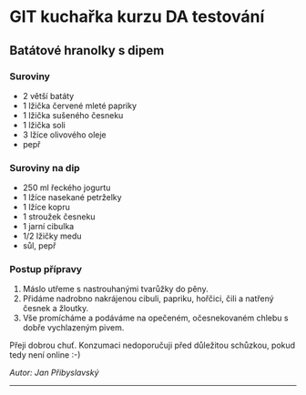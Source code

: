 # GIT kuchařka kurzu DA testování

## Batátové hranolky s dipem

### Suroviny
* 2 větší batáty
* 1 lžička červené mleté papriky
* 1 lžička sušeného česneku
* 1 lžička soli
* 3 lžíce olivového oleje
* pepř

### Suroviny na dip
* 250 ml řeckého jogurtu
* 1 lžíce nasekané petrželky
* 1 lžíce kopru
* 1 stroužek česneku
* 1 jarní cibulka
* 1/2 lžičky medu
* sůl, pepř

### Postup přípravy
1. Máslo utřeme s nastrouhanými tvarůžky do pěny.
2. Přidáme nadrobno nakrájenou cibuli, papriku, hořčici, čili a natřený česnek a žloutky. 
3. Vše promícháme a podáváme na opečeném, očesnekovaném chlebu s dobře vychlazeným pivem.

Přeji dobrou chuť. Konzumaci nedoporučuji před důležitou schůzkou, pokud tedy není online :-)

_Autor: Jan Přibyslavský_

---
